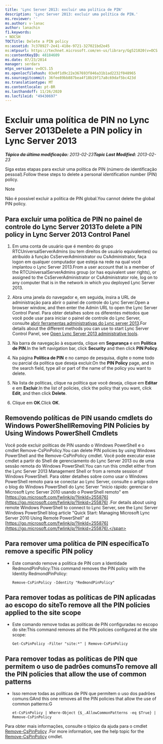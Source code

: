```yaml
---
title: 'Lync Server 2013: excluir uma política de PIN'
description: 'Lync Server 2013: excluir uma política de PIN.'
ms.reviewer: ''
ms.author: v-lanac
author: lanachin
f1.keywords:
- NOCSH
TOCTitle: Delete a PIN policy
ms:assetid: 7c378927-2e41-418e-9721-327021bd2e45
ms:mtpsurl: https://technet.microsoft.com/en-us/library/Gg521020(v=OCS.15)
ms:contentKeyID: 48184609
ms.date: 07/23/2014
manager: serdars
mtps_version: v=OCS.15
ms.openlocfilehash: 03e0f1d9c22e367693f846a31b1ad2232f048965
ms.sourcegitcommit: 36fee89bb887bea4f18b19f17a8c69daf5bc423d
ms.translationtype: MT
ms.contentlocale: pt-BR
ms.lasthandoff: 11/26/2020
ms.locfileid: "49430697"
---
```

# <a name="delete-a-pin-policy-in-lync-server-2013"></a><span data-ttu-id="5f4c9-103">Excluir uma política de PIN no Lync Server 2013</span><span class="sxs-lookup"><span data-stu-id="5f4c9-103">Delete a PIN policy in Lync Server 2013</span></span>

<div data-xmlns="http://www.w3.org/1999/xhtml">

<div class="topic" data-xmlns="http://www.w3.org/1999/xhtml" data-msxsl="urn:schemas-microsoft-com:xslt" data-cs="https://msdn.microsoft.com/">

<div data-asp="https://msdn2.microsoft.com/asp">



</div>

<div id="mainSection">

<div id="mainBody"><span data-ttu-id="5f4c9-104">

<span> </span></span><span class="sxs-lookup"><span data-stu-id="5f4c9-104">

<span> </span></span></span>

<span data-ttu-id="5f4c9-105">_**Tópico da última modificação:** 2013-02-23_</span><span class="sxs-lookup"><span data-stu-id="5f4c9-105">_**Topic Last Modified:** 2013-02-23_</span></span>

<span data-ttu-id="5f4c9-106">Siga estas etapas para excluir uma política de PIN (número de identificação pessoal).</span><span class="sxs-lookup"><span data-stu-id="5f4c9-106">Follow these steps to delete a personal identification number (PIN) policy.</span></span>

<div>


> [!NOTE]  
> <span data-ttu-id="5f4c9-107">Não é possível excluir a política de PIN global.</span><span class="sxs-lookup"><span data-stu-id="5f4c9-107">You cannot delete the global PIN policy.</span></span>



</div>

<div>

## <a name="to-delete-a-pin-policy-in-lync-server-2013-control-panel"></a><span data-ttu-id="5f4c9-108">Para excluir uma política de PIN no painel de controle do Lync Server 2013</span><span class="sxs-lookup"><span data-stu-id="5f4c9-108">To delete a PIN policy in Lync Server 2013 Control Panel</span></span>

1.  <span data-ttu-id="5f4c9-109">Em uma conta de usuário que é membro do grupo RTCUniversalServerAdmins (ou tem direitos de usuário equivalentes) ou atribuído à função CsServerAdministrator ou CsAdministrator, faça logon em qualquer computador que esteja na rede na qual você implantou o Lync Server 2013.</span><span class="sxs-lookup"><span data-stu-id="5f4c9-109">From a user account that is a member of the RTCUniversalServerAdmins group (or has equivalent user rights), or assigned to the CsServerAdministrator or CsAdministrator role, log on to any computer that is in the network in which you deployed Lync Server 2013.</span></span>

2.  <span data-ttu-id="5f4c9-110">Abra uma janela do navegador e, em seguida, insira a URL de administração para abrir o painel de controle do Lync Server.</span><span class="sxs-lookup"><span data-stu-id="5f4c9-110">Open a browser window, and then enter the Admin URL to open the Lync Server Control Panel.</span></span> <span data-ttu-id="5f4c9-111">Para obter detalhes sobre os diferentes métodos que você pode usar para iniciar o painel de controle do Lync Server, consulte [abrir ferramentas administrativas do Lync server 2013](lync-server-2013-open-lync-server-administrative-tools.md).</span><span class="sxs-lookup"><span data-stu-id="5f4c9-111">For details about the different methods you can use to start Lync Server Control Panel, see [Open Lync Server 2013 administrative tools](lync-server-2013-open-lync-server-administrative-tools.md).</span></span>

3.  <span data-ttu-id="5f4c9-112">Na barra de navegação à esquerda, clique em **Segurança** e em **Política de PIN**.</span><span class="sxs-lookup"><span data-stu-id="5f4c9-112">In the left navigation bar, click **Security** and then click **PIN Policy**.</span></span>

4.  <span data-ttu-id="5f4c9-113">Na página **Política de PIN** e no campo de pesquisa, digite o nome todo ou parcial da política que deseja excluir.</span><span class="sxs-lookup"><span data-stu-id="5f4c9-113">On the **PIN Policy** page, and in the search field, type all or part of the name of the policy you want to delete.</span></span>

5.  <span data-ttu-id="5f4c9-114">Na lista de políticas, clique na política que você deseja, clique em **Editar** e em **Excluir**.</span><span class="sxs-lookup"><span data-stu-id="5f4c9-114">In the list of policies, click the policy that you want, click **Edit**, and then click **Delete**.</span></span>

6.  <span data-ttu-id="5f4c9-115">Clique em **OK**.</span><span class="sxs-lookup"><span data-stu-id="5f4c9-115">Click **OK**.</span></span>

</div>

<div>

## <a name="removing-pin-policies-by-using-windows-powershell-cmdlets"></a><span data-ttu-id="5f4c9-116">Removendo políticas de PIN usando cmdlets do Windows PowerShell</span><span class="sxs-lookup"><span data-stu-id="5f4c9-116">Removing PIN Policies by Using Windows PowerShell Cmdlets</span></span>

<span data-ttu-id="5f4c9-117">Você pode excluir políticas de PIN usando o Windows PowerShell e o cmdlet Remove-CsPinPolicy.</span><span class="sxs-lookup"><span data-stu-id="5f4c9-117">You can delete PIN policies by using Windows PowerShell and the Remove-CsPinPolicy cmdlet.</span></span> <span data-ttu-id="5f4c9-118">Você pode executar esse cmdlet a partir do Shell de gerenciamento do Lync Server 2013 ou de uma sessão remota do Windows PowerShell.</span><span class="sxs-lookup"><span data-stu-id="5f4c9-118">You can run this cmdlet either from the Lync Server 2013 Management Shell or from a remote session of Windows PowerShell.</span></span> <span data-ttu-id="5f4c9-119">Para obter detalhes sobre como usar o Windows PowerShell remoto para se conectar ao Lync Server, consulte o artigo sobre o blog do Windows PowerShell do Lync Server "início rápido: gerenciar o Microsoft Lync Server 2010 usando o PowerShell remoto" em [https://go.microsoft.com/fwlink/p/?linkId=255876](https://go.microsoft.com/fwlink/p/?linkid=255876) .</span><span class="sxs-lookup"><span data-stu-id="5f4c9-119">For details about using remote Windows PowerShell to connect to Lync Server, see the Lync Server Windows PowerShell blog article "Quick Start: Managing Microsoft Lync Server 2010 Using Remote PowerShell" at [https://go.microsoft.com/fwlink/p/?linkId=255876](https://go.microsoft.com/fwlink/p/?linkid=255876).</span></span>

<div>

## <a name="to-remove-a-specific-pin-policy"></a><span data-ttu-id="5f4c9-120">Para remover uma política de PIN específica</span><span class="sxs-lookup"><span data-stu-id="5f4c9-120">To remove a specific PIN policy</span></span>

  - <span data-ttu-id="5f4c9-121">Este comando remove a política de PIN com a Identidade RedmondPinPolicy:</span><span class="sxs-lookup"><span data-stu-id="5f4c9-121">This command removes the PIN policy with the Identity RedmondPinPolicy:</span></span>
    
        Remove-CsPinPolicy -Identity "RedmondPinPolicy"

</div>

<div>

## <a name="to-remove-all-the-pin-policies-applied-to-the-site-scope"></a><span data-ttu-id="5f4c9-122">Para remover todas as políticas de PIN aplicadas ao escopo do site</span><span class="sxs-lookup"><span data-stu-id="5f4c9-122">To remove all the PIN policies applied to the site scope</span></span>

  - <span data-ttu-id="5f4c9-123">Este comando remove todas as políticas de PIN configuradas no escopo do site:</span><span class="sxs-lookup"><span data-stu-id="5f4c9-123">This command removes all the PIN policies configured at the site scope:</span></span>
    
        Get-CsPinPolicy -Filter "site:*" | Remove-CsPinPolicy

</div>

<div>

## <a name="to-remove-all-the-pin-policies-that-allow-the-use-of-common-patterns"></a><span data-ttu-id="5f4c9-124">Para remover todas as políticas de PIN que permitem o uso de padrões comuns</span><span class="sxs-lookup"><span data-stu-id="5f4c9-124">To remove all the PIN policies that allow the use of common patterns</span></span>

  - <span data-ttu-id="5f4c9-125">Isso remove todas as políticas de PIN que permitem o uso dos padrões comuns:G</span><span class="sxs-lookup"><span data-stu-id="5f4c9-125">And this one removes all the PIN policies that allow the use of common patterns:G</span></span>
    
        et-CsPinPolicy | Where-Object {$_.AllowCommonPatterns -eq $True} | Remove-CsPinPolicy

</div>

<span data-ttu-id="5f4c9-126">Para obter mais informações, consulte o tópico da ajuda para o cmdlet [Remove-CsPinPolicy](https://docs.microsoft.com/powershell/module/skype/Remove-CsPinPolicy) .</span><span class="sxs-lookup"><span data-stu-id="5f4c9-126">For more information, see the help topic for the [Remove-CsPinPolicy](https://docs.microsoft.com/powershell/module/skype/Remove-CsPinPolicy) cmdlet.</span></span>

<span data-ttu-id="5f4c9-127"></div>

</div>

<span> </span>

</div>

</div>

</span><span class="sxs-lookup"><span data-stu-id="5f4c9-127"></div>

</div>

<span> </span>

</div>

</div>

</span></span></div>


